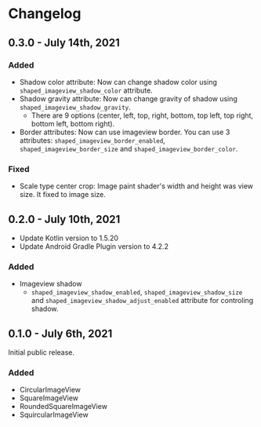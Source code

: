 # Changelog

## 0.3.0 - July 14th, 2021

### Added

- Shadow color attribute: Now can change shadow color using `shaped_imageview_shadow_color` attribute.
- Shadow gravity attribute: Now can change gravity of shadow using `shaped_imageview_shadow_gravity`.
    - There are 9 options (center, left, top, right, bottom, top left, top right, bottom left, bottom right).
- Border attributes: Now can use imageview border. You can use 3 attributes: `shaped_imageview_border_enabled`, `shaped_imageview_border_size` and `shaped_imageview_border_color`.

### Fixed

- Scale type center crop: Image paint shader's width and height was view size. It fixed to image size.

## 0.2.0 - July 10th, 2021

- Update Kotlin version to 1.5.20
- Update Android Gradle Plugin version to 4.2.2

### Added

- Imageview shadow
    - `shaped_imageview_shadow_enabled`, `shaped_imageview_shadow_size` and `shaped_imageview_shadow_adjust_enabled` attribute for controling shadow.

## 0.1.0 - July 6th, 2021

Initial public release.

### Added

- CircularImageView
- SquareImageView
- RoundedSquareImageView
- SquircularImageView